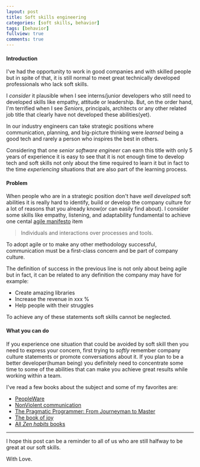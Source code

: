```yaml
---
layout: post
title: Soft skills engineering
categories: [soft skills, behavior]
tags: [behavior]
fullview: true
comments: true
---
```

#### Introduction
I've had the opportunity to work in good companies and with skilled people but in spite of that, it is still normal to meet great technically developed professionals who lack soft skills.

I *consider* it plausible when I see interns/junior developers who still need to developed skills like empathy, attitude or leadership. But, on the order hand, I'm terrified when I see *Seniors*, principals, architects or any other related job title that clearly have not developed these abilities(yet).  

In our industry engineers can take strategic positions where communication, planning, and big-picture thinking were _learned_ being a good tech and rarely a person who inspires the best in others.

Considering that one _senior software engineer_ can earn this title with only 5 years of experience it is easy to see that it is not enough time to develop tech and soft skills not only about the time required to learn it but in fact to the time _experiencing_ situations that are also part of the learning process.

#### Problem  
When people who are in a strategic position don't have _well developed_ soft abilities it is really hard to identify, build or develop the company culture for a lot of reasons that you already know(or can easily find about). 
I consider some skills like empathy, listening, and adaptability fundamental to achieve one cental  [agile manifesto](http://agilemanifesto.org/) item

> Individuals and interactions over processes and tools.

To adopt agile or to make any other methodology successful, communication must be a first-class concern and be part of company culture.

The definition of success in the previous line is not only about being agile but in fact, it can be related to any definition the company may have for example:  
* Create amazing libraries  
* Increase the revenue in xxx %  
* Help people with their struggles  

To achieve any of these statements soft skills cannot be neglected.

#### What you can do

If you experience one situation that could be avoided by soft skill then you need to express your concern, first trying to _softly_ remember company culture statements or promote conversations about it.
If you plan to be a better developer(human being) you definitely need to concentrate some time to some of the abilities that can make you achieve great results while working within a team.

I've read a few books about the subject and some of my favorites are:
* [PeopleWare](https://www.amazon.com/Peopleware-Productive-Projects-Teams-3rd/dp/0321934113)
*   [NonViolent communication](https://www.amazon.com/Nonviolent-Communication-Language-Life-Changing-Relationships-ebook/dp/B014OISVU4/ref=sr_1_1?s=books&ie=UTF8&qid=1508526486&sr=1-1&keywords=non+violent+communications)
* [The Pragmatic Programmer: From Journeyman to Master](https://www.amazon.com/Nonviolent-Communication-Language-Life-Changing-Relationships-ebook/dp/B014OISVU4/ref=sr_1_1?s=books&ie=UTF8&qid=1508526486&sr=1-1&keywords=non+violent+communications)
* [The book of joy](https://www.amazon.com/Book-Joy-Lasting-Happiness-Changing/dp/0399185046)
* [All _Zen habits_ books](https://www.amazon.com/Leo-Babauta/e/B002BO7RLI/ref=sr_tc_2_0?qid=1508526636&sr=1-2-ent)  
____  
I hope this post can be a reminder to all of us who are still halfway to be great at our soft skills.  

With Love.